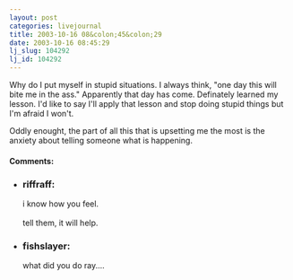 ```yaml
---
layout: post
categories: livejournal
title: 2003-10-16 08&colon;45&colon;29
date: 2003-10-16 08:45:29
lj_slug: 104292
lj_id: 104292
---
```

Why do I put myself in stupid situations. I always think, "one day this will bite me in the ass." Apparently that day has come. Definately learned my lesson. I'd like to say I'll apply that lesson and stop doing stupid things but I'm afraid I won't.  



Oddly enought, the part of all this that is upsetting me the most is the anxiety about telling someone what is happening.


<div id="comments"><h4>Comments:</h4><div class="lj-comments"><ul>
<li><h3>riffraff: </h3>
<a id="comment-141"></a>
<p>i know how you feel.<br>
<br>
tell them, it will help.</p>
</li>
<li><h3>fishslayer: </h3>
<a id="comment-143"></a>
<p>what did you do ray....</p>
</li>
</ul></div></div>
